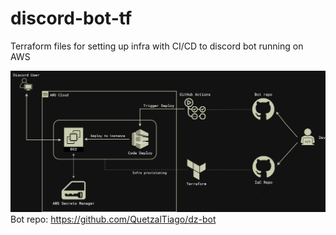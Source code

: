 # discord-bot-tf
 Terraform files for setting up infra with CI/CD to discord bot running on AWS 


![Infra](https://github.com/bruno-espino/discord-bot-tf/blob/main/dz-bot.drawio.png?raw=true)
Bot repo: https://github.com/QuetzalTiago/dz-bot
